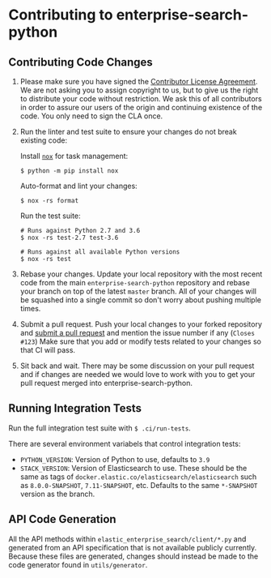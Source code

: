 # Contributing to enterprise-search-python

## Contributing Code Changes

1. Please make sure you have signed the [Contributor License
   Agreement](http://www.elastic.co/contributor-agreement/). We are not
   asking you to assign copyright to us, but to give us the right to distribute
   your code without restriction. We ask this of all contributors in order to
   assure our users of the origin and continuing existence of the code. You only
   need to sign the CLA once.
 
2. Run the linter and test suite to ensure your changes do not break existing code:

   Install [`nox`](https://nox.thea.codes) for task management:

   ```
   $ python -m pip install nox
   ```

   Auto-format and lint your changes:

   ```
   $ nox -rs format
   ```
   
   Run the test suite:

   ```
   # Runs against Python 2.7 and 3.6
   $ nox -rs test-2.7 test-3.6
   
   # Runs against all available Python versions
   $ nox -rs test
   ```

3. Rebase your changes. Update your local repository with the most recent code
   from the main `enterprise-search-python` repository and rebase your branch
   on top of the latest `master` branch. All of your changes will be squashed
   into a single commit so don't worry about pushing multiple times.
   
4. Submit a pull request. Push your local changes to your forked repository
   and [submit a pull request](https://github.com/elastic/enterprise-search-python/pulls)
   and mention the issue number if any (`Closes #123`) Make sure that you
   add or modify tests related to your changes so that CI will pass.
   
5. Sit back and wait. There may be some discussion on your pull request and
   if changes are needed we would love to work with you to get your pull request
   merged into enterprise-search-python.

## Running Integration Tests

Run the full integration test suite with `$ .ci/run-tests`.

There are several environment variabels that control integration tests:

- `PYTHON_VERSION`: Version of Python to use, defaults to `3.9`
- `STACK_VERSION`: Version of Elasticsearch to use. These should be
  the same as tags of `docker.elastic.co/elasticsearch/elasticsearch`
  such as `8.0.0-SNAPSHOT`, `7.11-SNAPSHOT`, etc. Defaults to the
  same `*-SNAPSHOT` version as the branch.

## API Code Generation

All the API methods within `elastic_enterprise_search/client/*.py`
and generated from an API specification that is not available publicly
currently. Because these files are generated, changes should instead
be made to the code generator found in `utils/generator`.
